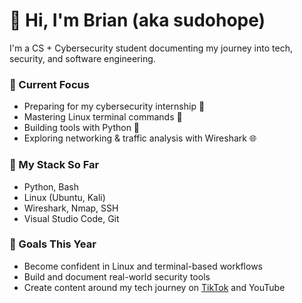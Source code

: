 # 👋 Hi, I'm Brian (aka sudohope)

I'm a CS + Cybersecurity student documenting my journey into tech, security, and software engineering.

### 🔭 Current Focus
- Preparing for my cybersecurity internship 🔐
- Mastering Linux terminal commands 🧠
- Building tools with Python 🐍
- Exploring networking & traffic analysis with Wireshark 🌐

### 🚀 My Stack So Far
- Python, Bash
- Linux (Ubuntu, Kali)
- Wireshark, Nmap, SSH
- Visual Studio Code, Git

### 🎯 Goals This Year
- Become confident in Linux and terminal-based workflows
- Build and document real-world security tools
- Create content around my tech journey on [TikTok](https://www.tiktok.com/@sudohope) and YouTube


